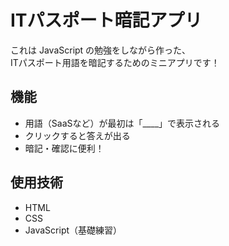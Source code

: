 # ITパスポート暗記アプリ

これは JavaScript の勉強をしながら作った、  
ITパスポート用語を暗記するためのミニアプリです！

##  機能

- 用語（SaaSなど）が最初は「____」で表示される
- クリックすると答えが出る
- 暗記・確認に便利！

##  使用技術

- HTML
- CSS
- JavaScript（基礎練習）

